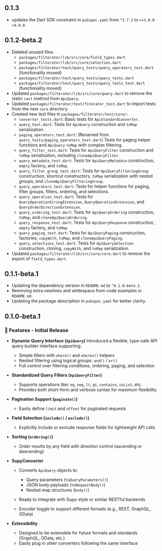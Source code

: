 ## 0.1.3
- updates the Dart SDK constraint in `pubspec.yaml` from `^3.7.2` to `>=3.0.0 <4.0.0`.

## 0.1.2-beta.2
- Deleted unused files:
  - `packages/filterator/lib/src/core/field_types.dart`
  - `packages/filterator/lib/src/core/selection.dart`
  - `packages/filterator/test/query_tests/query_operators_test.dart` (functionality moved)
  - `packages/filterator/test/query_tests/query_tests.dart`
  - `packages/filterator/test/query_tests/query_tools_test.dart` (functionality moved)
- Updated `packages/filterator/lib/src/core/query.dart` to remove the static `cast` method from `ApiQuery`.
- Updated `packages/filterator/test/fiterator_test.dart` to import tests from the new `core` directory.
- Created new test files in `packages/filterator/test/core/`:
  - `converter_tests.dart`: Basic tests for `ApiStandardConverter`.
  - `query_test.dart`: Tests for `ApiQuery` construction and `toMap` serialization.
  - `paging_operators_test.dart`: (Renamed from `query_tests/paging_operators_test.dart`) Tests for paging helper functions and `ApiQuery` `toMap` with complex filtering.
  - `query_filter_test.dart`: Tests for `ApiQueryFilter` construction and `toMap` serialization, including `cloneApiQueryFilter`.
  - `query_metadata_test.dart`: Tests for `ApiQueryMetadata` construction, `empty` factory, and `toMap`.
  - `query_filter_group_test.dart`: Tests for `ApiQueryFilteringGroup` construction, shortcut constructors, `toMap` serialization with nested groups, and `cloneApiQueryFilteringGroup`.
  - `query_operators_test.dart`: Tests for helper functions for paging, filter groups, filters, ordering, and selections.
  - `query_operation_test.dart`: Tests for `QueryOperationStringExtension`, `QueryOperationExtension`, and `QueryOrderDirectionExtension`.
  - `query_ordering_test.dart`: Tests for `ApiQueryOrdering` construction, `toMap`, and `cloneApiQueryOrdering`.
  - `query_response_test.dart`: Tests for `ApiQueryResponse` construction, `empty` factory, and `toMap`.
  - `query_paging_test.dart`: Tests for `ApiQueryPaging` construction, factories, `copyWith`, `toMap`, and `cloneApiQueryPaging`.
  - `query_selections_test.dart`: Tests for `ApiQuerySelection` construction, cloning, `copyWith`, and `toMap` serialization.
- Updated `packages/filterator/lib/src/core/core.dart` to remove the export of `field_types.dart`.


## 0.1.1-beta.1
- Updating the dependency version in `README.md` to `^0.1.0-beta.1`.
- Removing extra newlines and whitespace from code examples in `README.md`.
- Updating the package description in `pubspec.yaml` for better clarity.

## 0.1.0-beta.1

### 🚀 Features - Initial Release

* **Dynamic Query Interface (`ApiQuery`)**
  Introduced a flexible, type-safe API query builder interface supporting:

    * Simple filters with `where()` and `wheres()` helpers
    * Nested filtering using logical groups: `and()` / `or()`
    * Full control over filtering conditions, ordering, paging, and selection

* **Standardized Query Filters (`ApiQueryFilter`)**

    * Supports operations like: `eq`, `neq`, `lt`, `gt`, `contains`, `inList`, etc.
    * Provides both short-form and verbose syntax for maximum flexibility

* **Pagination Support (`paginate()`)**

    * Easily define `limit` and `offset` for paginated requests

* **Field Selection (`include()` / `exclude()`)**

    * Explicitly include or exclude response fields for lightweight API calls

* **Sorting (`ordering()`)**

    * Order results by any field with direction control (ascending or descending)

* **SupyConverter**

    * Converts `ApiQuery` objects to:

        * Query parameters (`toQueryParameters()`)
        * JSON body payloads (`toRequestBody()`)
        * Nested map structures (`body()`)
    * Ready to integrate with Supy-style or similar RESTful backends
    * Encoder toggle to support different formats (e.g., REST, GraphQL, OData)

* **Extensibility**

    * Designed to be extensible for future formats and standards (GraphQL, OData, etc.)
    * Easily plug in other converters following the same interface
